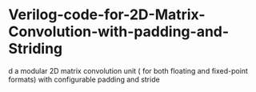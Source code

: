 # Verilog-code-for-2D-Matrix-Convolution-with-padding-and-Striding
d a modular 2D matrix convolution unit ( for both floating and fixed-point formats) with configurable padding and stride
